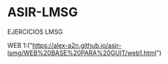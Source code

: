 # ASIR-LMSG 
EJERCICIOS LMSG

WEB 1:("https://alex-a2n.github.io/asir-lsmg/WEB%20BASE%20PARA%20GUIT/web1.html")
